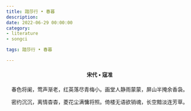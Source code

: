 ```yaml
---
title: 踏莎行 • 春暮
description:
date: 2022-06-29 00:00:00
category:
- literature
- songci

tags: 踏莎行 • 春暮

---
```


<div id="poem-author">
    宋代 • 寇准
</div>
<div id="poem-body">
<p class="poem-paragraph">春色将阑，莺声渐老，红英落尽青梅小。画堂人静雨蒙蒙，屏山半掩余香袅。</p>
<p class="poem-paragraph">密约沉沉，离情杳杳，菱花尘满慵将照。倚楼无语欲销魂，长空黯淡连芳草。</p>

</div>

<style>

#poem-author {
    width: 100%;
    text-align: center;
    margin: 20px 0;
    font-weight: bold;
}
#poem-body {
    width: 100%;
    text-align: center;
}
.poem-paragraph {
    font-family: "仿宋"
}

</style>
